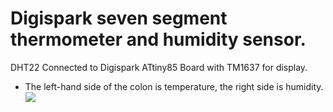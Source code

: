 # Digispark seven segment thermometer and humidity sensor.

DHT22 Connected to Digispark ATtiny85 Board with TM1637 for display.
- The left-hand side of the colon is temperature, the right side is humidity.
![](img/digiTherm.jpg)
